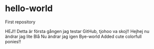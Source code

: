# hello-world
First repository

HEJ!! Detta är första gången jag testar GitHub, tjohoo va skoj!!
Hejhej nu ändrar jag lite
Blå
Nu ändrar jag igen
Bye-world
Added cute colorfull ponies!!
